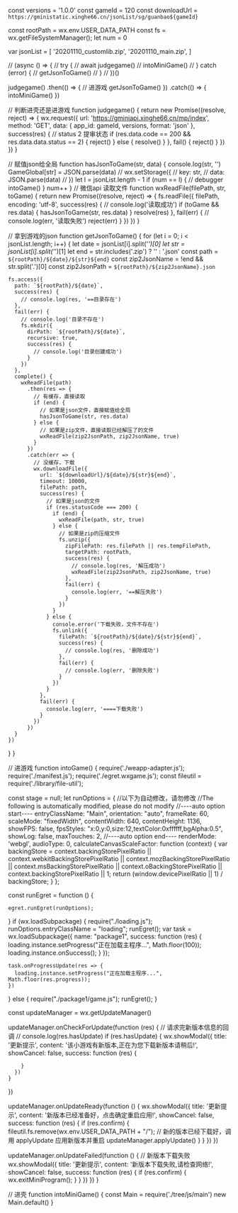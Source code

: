 const versions = '1.0.0'
const gameId = 120
const downloadUrl = `https://gministatic.xinghe66.cn/jsonList/sg/guanbao${gameId}`

const rootPath = wx.env.USER_DATA_PATH
const fs = wx.getFileSystemManager();
let num = 0

var jsonList = [
  '20201110_customlib.zip',
  '20201110_main.zip',
]

// (async () => {
// 	try {
// 		await judgegame()
// 		intoMiniGame()
// 	} catch (error) {
// 		getJsonToGame()
// 	}
// })()

judgegame()
  .then(() => {
    // 进游戏
    getJsonToGame()
  })
  .catch(() => {
    intoMiniGame()
  })

// 判断进壳还是进游戏
function judgegame() {
  return new Promise((resolve, reject) => {
    wx.request({
      url: 'https://gminiapi.xinghe66.cn/mp/index',
      method: 'GET',
      data: {
        app_id: gameId,
        versions,
        format: 'json'
      },
      success(res) {
        // status 2 提审状态
        if (res.data.code == 200 && res.data.data.status == 2) {
          reject()
        } else {
          resolve()
        }
      },
      fail() {
        reject()
      }
    })
  })
}

// 赋值json给全局
function hasJsonToGame(str, data) {
  console.log(str, '')
  GameGlobal[str] = JSON.parse(data)
  // wx.setStorage({
  // 	key: str,
  // 	data:  JSON.parse(data)
  // })
  let l = jsonList.length - 1
  if (num == l) {
    // debugger
    intoGame()
  }
  num++
}
// 微信api 读取文件
function wxReadFile(filePath, str, toGame) {
  return new Promise((resolve, reject) => {
    fs.readFile({
      filePath,
      encoding: 'utf-8',
      success(res) {
        // console.log('读取成功')
        if (toGame && res.data) {
          hasJsonToGame(str, res.data)
        }
        resolve(res)
      },
      fail(err) {
        // console.log(err, '读取失败')
        reject(err)
      }
    })
  })
}

// 拿到游戏的json
function getJsonToGame() {
  for (let i = 0; i < jsonList.length; i++) {
    let date = jsonList[i].split('_')[0]
    let str = jsonList[i].split('_')[1]
    let end = str.includes('.zip') ? '' : '.json'
    const path = `${rootPath}/${date}/${str}${end}`
    const zip2JsonName = !end && str.split('.')[0]
    const zip2JsonPath = `${rootPath}/${zip2JsonName}.json`

    fs.access({
      path: `${rootPath}/${date}`,
      success(res) {
        // console.log(res, '==目录存在')
      },
      fail(err) {
        // console.log('目录不存在')
        fs.mkdir({
          dirPath: `${rootPath}/${date}`,
          recursive: true,
          success(res) {
            // console.log('目录创建成功')
          }
        })
      },
      complete() {
        wxReadFile(path)
          .then(res => {
            // 有缓存，直接读取
            if (end) {
              // 如果是json文件，直接赋值给全局
              hasJsonToGame(str, res.data)
            } else {
              // 如果是zip文件，直接读取已经解压了的文件
              wxReadFile(zip2JsonPath, zip2JsonName, true)
            }
          })
          .catch(err => {
            // 没缓存，下载
            wx.downloadFile({
              url: `${downloadUrl}/${date}/${str}${end}`,
              timeout: 10000,
              filePath: path,
              success(res) {
                // 如果是json的文件
                if (res.statusCode === 200) {
                  if (end) {
                    wxReadFile(path, str, true)
                  } else {
                    // 如果是zip的压缩文件
                    fs.unzip({
                      zipFilePath: res.filePath || res.tempFilePath,
                      targetPath: rootPath,
                      success(res) {
                        // console.log(res, '解压成功')
                        wxReadFile(zip2JsonPath, zip2JsonName, true)
                      },
                      fail(err) {
                        console.log(err, '==解压失败')
                      }
                    })
                  }
                } else {
                  console.error('下载失败，文件不存在')
                  fs.unlink({
                    filePath: `${rootPath}/${date}/${str}${end}`,
                    success(res) {
                      // console.log(res, '删除成功')
                    },
                    fail(err) {
                      // console.log(err, '删除失败')
                    }
                  })
                }
              },
              fail(err) {
                console.log(err, '====下载失败')
              }
            })
          })
      }
    })
  }
}


// 进游戏
function intoGame() {
  require('./weapp-adapter.js');
  require('./manifest.js');
  require('./egret.wxgame.js');
  const fileutil = require('./library/file-util');

  const stage = null;
  let runOptions = {
    //以下为自动修改，请勿修改
    //The following is automatically modified, please do not modify
    //----auto option start----
    entryClassName: "Main",
    orientation: "auto",
    frameRate: 60,
    scaleMode: "fixedWidth",
    contentWidth: 640,
    contentHeight: 1136,
    showFPS: false,
    fpsStyles: "x:0,y:0,size:12,textColor:0xffffff,bgAlpha:0.5",
    showLog: false,
    maxTouches: 2,
    //----auto option end----
    renderMode: 'webgl',
    audioType: 0,
    calculateCanvasScaleFactor: function (context) {
      var backingStore = context.backingStorePixelRatio ||
        context.webkitBackingStorePixelRatio ||
        context.mozBackingStorePixelRatio ||
        context.msBackingStorePixelRatio ||
        context.oBackingStorePixelRatio ||
        context.backingStorePixelRatio || 1;
      return (window.devicePixelRatio || 1) / backingStore;
    }
  };

  const runEgret = function () {

    egret.runEgret(runOptions);
  }
  if (wx.loadSubpackage) {
    require("./loading.js");
    runOptions.entryClassName = "loading";
    runEgret();
    var task = wx.loadSubpackage({
      name: "package1",
      success: function (res) {
        loading.instance.setProgress("正在加载主程序...", Math.floor(100));
        loading.instance.onSuccess();
      }
    });

    task.onProgressUpdate(res => {
      loading.instance.setProgress("正在加载主程序...", Math.floor(res.progress));
    })
  } else {
    require("./package1/game.js");
    runEgret();
  }

  const updateManager = wx.getUpdateManager()

  updateManager.onCheckForUpdate(function (res) {
    // 请求完新版本信息的回调
    // console.log(res.hasUpdate)
    if (res.hasUpdate) {
      wx.showModal({
        title: '更新提示',
        content: '该小游戏有新版本,正在为您下载新版本请稍后!',
        showCancel: false,
        success: function (res) {

        }
      })
    }
  })

  updateManager.onUpdateReady(function () {
    wx.showModal({
      title: '更新提示',
      content: '新版本已经准备好，点击确定重启应用!',
      showCancel: false,
      success: function (res) {
        if (res.confirm) {
          fileutil.fs.remove(wx.env.USER_DATA_PATH + "/");
          // 新的版本已经下载好，调用 applyUpdate 应用新版本并重启
          updateManager.applyUpdate()
        }
      }
    })
  })

  updateManager.onUpdateFailed(function () {
    // 新版本下载失败
    wx.showModal({
      title: '更新提示',
      content: '新版本下载失败,请检查网络!',
      showCancel: false,
      success: function (res) {
        if (res.confirm) {
          wx.exitMiniProgram();
        }
      }
    })
  })
}

// 进壳
function intoMiniGame() {
  const Main = require('./tree/js/main')
  new Main.default()
}